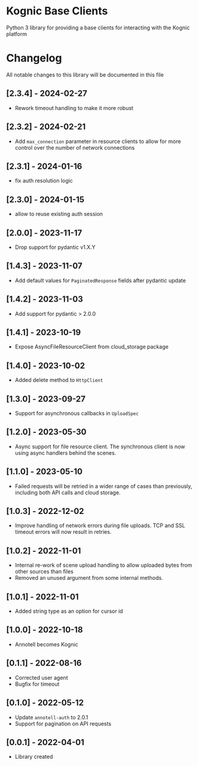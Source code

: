 # Kognic Base Clients

Python 3 library for providing a base clients for interacting with the Kognic platform

# Changelog

All notable changes to this library will be documented in this file

## [2.3.4] - 2024-02-27

- Rework timeout handling to make it more robust

## [2.3.2] - 2024-02-21

- Add `max_connection` parameter in resource clients to allow for more control over the number of network connections

## [2.3.1] - 2024-01-16

- fix auth resolution logic

## [2.3.0] - 2024-01-15

- allow to reuse existing auth session

## [2.0.0] - 2023-11-17

- Drop support for pydantic v1.X.Y

## [1.4.3] - 2023-11-07

- Add default values for `PaginatedResponse` fields after pydantic update

## [1.4.2] - 2023-11-03

- Add support for pydantic > 2.0.0

## [1.4.1] - 2023-10-19

- Expose AsyncFileResourceClient from cloud_storage package

## [1.4.0] - 2023-10-02

- Added delete method to `HttpClient`

## [1.3.0] - 2023-09-27

- Support for asynchronous callbacks in `UploadSpec`

## [1.2.0] - 2023-05-30

- Async support for file resource client. The synchronous client is now using async handlers behind the scenes.

## [1.1.0] - 2023-05-10

- Failed requests will be retried in a wider range of cases than previously, including both API calls and cloud storage.

## [1.0.3] - 2022-12-02

- Improve handling of network errors during file uploads. TCP and SSL timeout errors will now result in retries.

## [1.0.2] - 2022-11-01
- Internal re-work of scene upload handling to allow uploaded bytes from other sources than files
- Removed an unused argument from some internal methods.

## [1.0.1] - 2022-11-01
- Added string type as an option for cursor id 

## [1.0.0] - 2022-10-18
- Annotell becomes Kognic

## [0.1.1] - 2022-08-16
- Corrected user agent
- Bugfix for timeout

## [0.1.0] - 2022-05-12
- Update `annotell-auth` to 2.0.1
- Support for pagination on API requests

## [0.0.1] - 2022-04-01

- Library created
